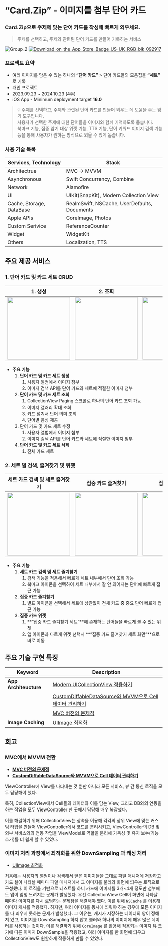 # “Card.Zip” - 이미지를 첨부 단어 카드

### Card.Zip으로 주제에 맞는 단어 카드를 작성해 빠르게 외우세요.

> 주제를 선택하고, 주제와 관련된 단어 카드를 만들어 기록하는 서비스
> 
![Group_2](https://github.com/user-attachments/assets/e43178a5-94cd-4119-be22-6588fab10db0)
[![Download_on_the_App_Store_Badge_US-UK_RGB_blk_092917](https://github.com/user-attachments/assets/c6e16b92-5795-4a7c-b392-b69a9bc431ba)](https://apps.apple.com/kr/app/card-zip/id6469782765?l=en-GB)


### 프로젝트 요약

- 여러 이미지를 담은 수 있는 하나의 **“단어 카드”** > 단어 카드들의 모음집을 **“세트”** 로 기록
- 개인 프로젝트
- 2023.09.23 ~ 2024.10.23 (4주)
- iOS App - Minimum deployment target **16.0**

> 💡 주제를 선택하고, 주제와 관련된 단어 카드를 만들어 외우는 데 도움을 주는 암기 도구입니다.  
> 사용자가 선택한 주제에 대한 단어들을 이미지와 함께 기억하도록 돕습니다.  
> 북마크 기능, 집중 암기 대상 위젯 기능, TTS 기능, 단어 키워드 이미지 검색 기능 등을 통해 사용자가 원하는 방식으로 외울 수 있게 돕습니다.  


### 사용 기술 목록

| **Services, Technology** | **Stack** |
| --- | --- |
| Architectrue | MVC → MVVM |
| Asynchronous | Swift Concurrency, Combine |
| Network | Alamofire |
| UI | UIKit(SnapKit), Modern Collection View |
| Cache, Storage, DataBase | RealmSwift, NSCache, UserDefaults, Documents |
| Apple APIs | CoreImage, Photos |
| Custom Serivice | ReferenceCounter |
| Widget | WidgetKit |
| Others | Localization, TTS |

## 주요 제공 서비스

### 1. 단어 카드 및 카드 세트 CRUD

| **1. 생성** | **2. 조회** | **3. 수정** | **4. 삭제** |
|-------------|-------------|-------------|-------------|
| <img src="https://github.com/user-attachments/assets/f48887a2-68e5-4ae1-82bb-588ba8e36c1c" width="200"/> | <img src="https://github.com/user-attachments/assets/eba57761-ab06-4e89-8a0c-25f353866e43" width="200"/> | <img src="https://github.com/user-attachments/assets/7b8bdcde-eacc-4f33-8b18-6afb56c0418d" width="200"/> | <img src="https://github.com/user-attachments/assets/dcbf5bfa-80ca-4cd2-8989-a6a0f8a9224d" width="200"/> |

- **주요 기능**
    1. **단어 카드 및 카드 세트 생성**
        1. 사용자 앨범에서 이미지 첨부
        2. 이미지 검색 API를 단어 카드와 세트에 적절한 이미지 첨부
    2. **단어 카드 및 카드 세트 조회**
        1. CollectionView Paging 스크롤로 하나의 단어 카드 조회 가능
        2. 이미지 갤러리 확대 조회
        3. 카드 넘겨서 단어 의미 조회
        4. 단어별 음성 제공
    3. 단어 카드 및 카드 세트 수정
        1. 사용자 앨범에서 이미지 첨부
        2. 이미지 검색 API를 단어 카드와 세트에 적절한 이미지 첨부
    4. **단어 카드 및 카드 세트 삭제**
        1. 전체 카드 세트 
    

### 2. 세트 별 검색, 즐겨찾기 및 위젯

| **세트 카드 검색 및 세트 즐겨찾기** | **집중 카드 즐겨찾기** | **집중 카드 위젯** |
|------------------------------------|-----------------------|---------------------|
| <img src="https://github.com/user-attachments/assets/d8307a4e-b6d5-4d99-b5d2-eb37003344d8" width="200"/> | <img src="https://github.com/user-attachments/assets/4f5f0e07-031b-4808-9d74-8e5967cd53ed" width="200"/> | <img src="https://github.com/user-attachments/assets/821879a2-e896-44a6-9799-8b2f4b0bc1d7" width="200"/> |
- **주요 기능**
    1. **세트 카드 검색 및 세트 즐겨찾기**
        1. 검색 기능을 적용해서 빠르게 세트 내부에서 단어 조회 가능
        2. 북마크 아이콘을 선택하여 세트 내부에서 잘 안 외어지는 단어에 빠르게 접근 가능
    2. **집중 카드 즐겨찾기**
        1. 별표 아이콘을 선택해서 세트에 상관없이 전체 카드 중 중요 단어 빠르게 접근 가능
    3. **집중 카드 위젯**
        1. **“집중 카드 즐겨찾기 세트”**에 존재하는 단어들을 빠르게 볼 수 있는 위젯
        2. 앱 아이콘과 다르게 위젯 선택시 **“집중 카드 즐겨찾기 세트 화면”**으로 바로 이동

## 주요 기술 구현 특징

| **Keyword** | **Description** |
| --- | --- |
| **App Architeucture** | [Modern UICollectionView 적용하기](https://arpple.tistory.com/23) |
|  | [CustomDiffableDataSource와 MVVM으로 Cell 데이터 관리하기](https://arpple.tistory.com/31) |
|  | [MVC 버전의 문제점](https://www.notion.so/1-0-1-MVVM-53bba64197654ca49761865d35531d03?pvs=21) |
| **Image Caching** | [UIImage 최적화](https://arpple.tistory.com/37) |

## 회고

### MVC에서 MVVM 전환

- [**MVC 버전의 문제점**](https://www.notion.so/1-0-1-MVVM-53bba64197654ca49761865d35531d03?pvs=21)
- [**CustomDiffableDataSource와 MVVM으로 Cell 데이터 관리하기**](https://arpple.tistory.com/31)

ViewController에 View를 나타내는 것 뿐만 아니라 모든 서비스, 뷰 간 통신 로직을 모두 담당해야 했다.

특히, CollectionView에서 Cell들의 데이터와 이를 담는 View, 그리고 DB와의 연동을 하는 작업을 모두 ViewController 한 곳에서 담당해 매우 복잡했다.

이를 해결하기 위해 CollectionView는 상속을 이용해 각각의 상위 View에 맞는 커스텀 타입을 만들어 ViewController에서 코드를 분리시키고, ViewController의 DB 및 외부 서비스와의 연동 작업을 ViewModel로 역할을 분리해 가독성 및 유지 보수(기능 추가)를 더 쉽게 할 수 있었다.

### 이미지 처리 과정에서 최적화를 위한 DownSampling 과 캐싱 처리

- [UIImage 최적화](https://arpple.tistory.com/37)

처음에는 사용자의 앨범이나 검색해서 얻은 이미지들을 그대로 파일 매니저에 저장하고 카드 셀이 나타날 때마다 파일 매니저에서 그 이미지를 불러와 화면에 띄우는 로직으로 구성했다. 이 로직을 기반으로 테스트를 하니 카드에 이미지를 3개~4개 정도만 첨부해도 앱이 엄청 느려지는 문제가 발생했다. 우선 CollectionView Cell이 화면에 나타날 때마다 이미지를 다시 로딩하는 문제점을 해결해야 했다. 이를 위해 `NSCache` 를 이용해 이미지 캐시를 적용했다. 하지만, 여러 이미지를 동시에 띄워야 하는 경우에 모든 이미지를 다 띄우지 못하는 문제가 발생했다. 그 이유는, 캐시가 저장하는 데이터의 양이 정해져 있고, 이미지를 DownSampling 하지 않고 불러와 하나의 이미지에 매우 많은 데이터를 사용하는 것이다. 이를 해결하기 위해 `CoreImage` 를 활용해 적용되는 이미지 뷰 크기에 따른 이미지 DownSample을 적용했고, 여러 이미지를 한 화면에 띄우고 CollectionView도 원할하게 작동하게 만들 수 있었다.
